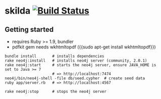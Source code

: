 # skilda [![Build Status](https://secure.travis-ci.org/sschmeck/skilda.png?branch=master)](http://travis-ci.org/sschmeck/skilda)



## Getting started

* requires Ruby >= 1.9, bundler
* pdfkit gem needs wkhtmltopdf ({{sudo apt-get install wkhtmltopdf}})
```
bundle install       # installs dependencies
rake neo4j:install   # installs neo4j server (community, 2.0.1)
rake neo4j:start     # starts the neo4j server, ensure JAVA_HOME is set to Java >= 7
                     # => http://localhost:7474
neo4j/bin/neo4j-shell -file db/seed.cypher  # create seed data
ruby app/server.rb   # => http://localhost:4567

rake neo4j:stop      # stops the neo4j server
```
